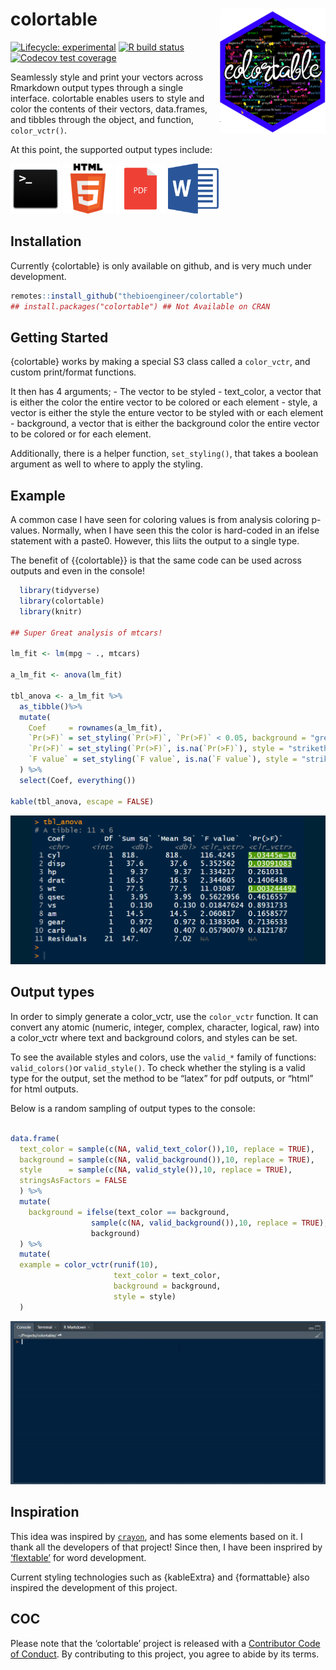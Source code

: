 
<!-- README.md is generated from README.Rmd. Please edit that file -->

# colortable <img src='man/figures/logo.png' align="right" height="200" />

<!-- badges: start -->

[![Lifecycle:
experimental](https://img.shields.io/badge/lifecycle-experimental-orange.svg)](https://www.tidyverse.org/lifecycle/#experimental)
[![R build
status](https://github.com/thebioengineer/colortable/workflows/R-CMD-check/badge.svg)](https://github.com/thebioengineer/colortable/actions)
[![Codecov test
coverage](https://codecov.io/gh/thebioengineer/colortable/branch/master/graph/badge.svg)](https://codecov.io/gh/thebioengineer/colortable?branch=master)
<!-- badges: end -->

Seamlessly style and print your vectors across Rmarkdown output types
through a single interface. colortable enables users to style and color
the contents of their vectors, data.frames, and tibbles through the
object, and function, `color_vctr()`.

At this point, the supported output types include:

<div style="display:inline-block">

<img alt="console" src="inst/media/console_logo.png" style="height:80px"/>
<img alt="html" src="inst/media/html_logo.png" style="height:80px"/>
<img alt="pdf" src="inst/media/pdf_logo.png" style="height:80px"/>
<img alt="Microsoft Word" src="inst/media/microsoft_word_logo.png" style="height:80px"/>

</div>

## Installation

<!-- You can install the released version of colortable from [CRAN](https://CRAN.R-project.org) with: -->

Currently {colortable} is only available on github, and is very much
under development.

``` r
remotes::install_github("thebioengineer/colortable")
## install.packages("colortable") ## Not Available on CRAN
```

## Getting Started

{colortable} works by making a special S3 class called a `color_vctr`,
and custom print/format functions.

It then has 4 arguments; - The vector to be styled - text\_color, a
vector that is either the color the entire vector to be colored or each
element - style, a vector is either the style the enture vector to be
styled with or each element - background, a vector that is either the
background color the entire vector to be colored or for each element.

Additionally, there is a helper function, `set_styling()`, that takes a
boolean argument as well to where to apply the styling.

## Example

A common case I have seen for coloring values is from analysis coloring
p-values. Normally, when I have seen this the color is hard-coded in an
ifelse statement with a paste0. However, this liits the output to a
single type.

The benefit of {{colortable}} is that the same code can be used across
outputs and even in the console\!

``` r
  library(tidyverse)
  library(colortable)
  library(knitr)

## Super Great analysis of mtcars!

lm_fit <- lm(mpg ~ ., mtcars)

a_lm_fit <- anova(lm_fit)

tbl_anova <- a_lm_fit %>% 
  as_tibble()%>% 
  mutate(
    Coef     = rownames(a_lm_fit),
    `Pr(>F)` = set_styling(`Pr(>F)`, `Pr(>F)` < 0.05, background = "green", style = "underline"),
    `Pr(>F)` = set_styling(`Pr(>F)`, is.na(`Pr(>F)`), style = "strikethrough", text_color = "silver"),
    `F value` = set_styling(`F value`, is.na(`F value`), style = "strikethrough", text_color = "silver")
  ) %>% 
  select(Coef, everything())

kable(tbl_anova, escape = FALSE)
```

![examples](inst/media/output_gifs.gif)

## Output types

In order to simply generate a color\_vctr, use the `color_vctr`
function. It can convert any atomic (numeric, integer, complex,
character, logical, raw) into a color\_vctr where text and background
colors, and styles can be set.

To see the available styles and colors, use the `valid_*` family of
functions: `valid_colors()`or `valid_style()`. To check whether the
styling is a valid type for the output, set the method to be “latex” for
pdf outputs, or “html” for html outputs.

Below is a random sampling of output types to the console:

``` r

data.frame(
  text_color = sample(c(NA, valid_text_color()),10, replace = TRUE),
  background = sample(c(NA, valid_background()),10, replace = TRUE),
  style      = sample(c(NA, valid_style()),10, replace = TRUE),
  stringsAsFactors = FALSE
  ) %>% 
  mutate(
    background = ifelse(text_color == background, 
                  sample(c(NA, valid_background()),10, replace = TRUE),
                  background)
  ) %>% 
  mutate(
  example = color_vctr(runif(10),
                       text_color = text_color,
                       background = background,
                       style = style)
  )
```

![examples](inst/media/multiple_output_types.gif)

## Inspiration

This idea was inspired by [`crayon`](https://github.com/r-lib/crayon),
and has some elements based on it. I thank all the developers of that
project\! Since then, I have been insprired by
[‘flextable’](https://github.com/davidgohel/officedown) for word
development.

Current styling technologies such as {kableExtra} and {formattable} also
inspired the development of this project.

## COC

Please note that the ‘colortable’ project is released with a
[Contributor Code of Conduct](CODE_OF_CONDUCT.md). By contributing to
this project, you agree to abide by its terms.
